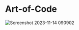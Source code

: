# Art-of-Code

![Screenshot 2023-11-14 090902](https://github.com/ethanw2771/Art-of-Code/assets/150817650/a6f3a6e8-cb80-49ee-bf4b-2c27a8db78c4)

